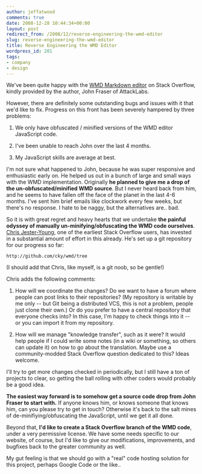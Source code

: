 ```yaml
---
author: jeffatwood
comments: true
date: 2008-12-28 10:44:34+00:00
layout: post
redirect_from: /2008/12/reverse-engineering-the-wmd-editor
slug: reverse-engineering-the-wmd-editor
title: Reverse Engineering the WMD Editor
wordpress_id: 201
tags:
- company
- design
---
```



We've been quite happy with the [WMD Markdown editor](http://wmd-editor.com/) on Stack Overflow, kindly provided by the author, John Fraser of AttackLabs.



However, there are definitely some outstanding bugs and issues with it that we'd like to fix. Progress on this front has been severely hampered by three problems:







  1. We only have obfuscated / minified versions of the WMD editor JavaScript code.

  2. I've been unable to reach John over the last 4 months.

  3. My JavaScript skills are average at best.




I'm not sure what happened to John, because he was super responsive and enthusiastic early on. He helped us out in a bunch of large and small ways with the WMD implementation. Originally **he planned to give me a drop of the un-obfuscated/minified WMD source**. But I never heard back from him, and he seems to have fallen off the face of the planet in the last 4-6 months. I've sent him brief emails like clockwork every few weeks, but there's no response. I hate to be naggy, but the alternatives are.. bad.



So it is with great regret and heavy hearts that we undertake **the painful odyssey of manually un-minifying/obfuscating the WMD code ourselves**. [Chris Jester-Young](http://stackoverflow.com/users/13/chris-jester-young), one of the earliest Stack Overflow users, has invested in a substantial amount of effort in this already. He's set up a git repository for our progress so far:




    
    
    http://github.com/cky/wmd/tree
    





(I should add that Chris, like myself, is a git noob, so be gentle!)



Chris adds the following comments:





>
1. How will we coordinate the changes? Do we want to have a forum where people can post links to their repositories? (My repository is writable by me only -- but Git being a distributed VCS, this is not a problem, people just clone their own.) Or do you prefer to have a central repository that everyone checks into? In this case, I'm happy to check things into it -- or you can import it from my repository.

> 
> 
2. How will we manage "knowledge transfer", such as it were? It would help people if I could write some notes (in a wiki or something, so others can update it) on how to go about the translation. Maybe use a community-modded Stack Overflow question dedicated to this? Ideas welcome.

> 
> 
I'll try to get more changes checked in periodically, but I still have a ton of projects to clear, so getting the ball rolling with other coders would probably be a good idea.






**The easiest way forward is to somehow get a source code drop from John Fraser to start with.** If anyone knows him, or knows someone that knows him, can you please try to get in touch? Otherwise it's back to the salt mines of de-minifiying/obfuscating the JavaScript, until we get it all done.



Beyond that, **I'd like to create a Stack Overflow branch of the WMD code**, under a very permissive license. We have some needs specific to our website, of course, but I'd like to give our modifications, improvements, and bugfixes back to the greater community as well.



My gut feeling is that we should go with a "real" code hosting solution for this project, perhaps Google Code or the like..

